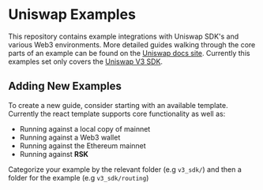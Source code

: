 # Uniswap Examples

This repository contains example integrations with Uniswap SDK's and various Web3 environments. More detailed guides walking through the core parts of an example can be found on the [Uniswap docs site](https://docs.uniswap.org/). Currently this examples set only covers the [Uniswap V3 SDK](https://docs.uniswap.org/sdk/v3/overview).

## Adding New Examples

To create a new guide, consider starting with an available template. Currently the react template supports core functionality as well as:

- Running against a local copy of mainnet
- Running against a Web3 wallet
- Running against the Ethereum mainnet
- Running against **RSK**

Categorize your example by the relevant folder (e.g `v3_sdk/`) and then a folder for the example (e.g `v3_sdk/routing`)
